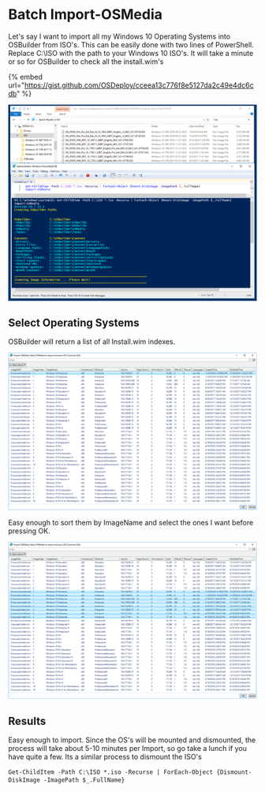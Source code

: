 # Batch Import-OSMedia

Let's say I want to import all my Windows 10 Operating Systems into OSBuilder from ISO's. This can be easily done with two lines of PowerShell. Replace C:\ISO with the path to your Windows 10 ISO's. It will take a minute or so for OSBuilder to check all the install.wim's

{% embed url="https://gist.github.com/OSDeploy/cceea13c776f8e5127da2c49e4dc6cdb" %}

![](../../../../../.gitbook/assets/2018-07-13_22-26-03.png)

## Select Operating Systems

OSBuilder will return a list of all Install.wim indexes.

![](../../../../../.gitbook/assets/2018-07-13_22-31-01.png)

Easy enough to sort them by ImageName and select the ones I want before pressing OK.

![](../../../../../.gitbook/assets/2018-07-13_22-32-06.png)

## Results

Easy enough to import. Since the OS's will be mounted and dismounted, the process will take about 5-10 minutes per Import, so go take a lunch if you have quite a few. Its a similar process to dismount the ISO's

```text
Get-ChildItem -Path C:\ISO *.iso -Recurse | ForEach-Object {Dismount-DiskImage -ImagePath $_.FullName}
```

